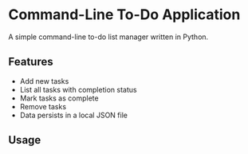 # Command-Line To-Do Application

A simple command-line to-do list manager written in Python.

## Features

- Add new tasks
- List all tasks with completion status
- Mark tasks as complete
- Remove tasks
- Data persists in a local JSON file

## Usage
